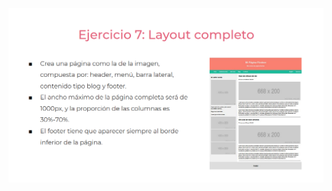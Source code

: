![](https://github.com/SamuelESuarezE/practicaModeladoEnCaja/blob/ejercicio_1/storage/img/ejercicio7.png)
